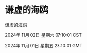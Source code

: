 # 谦虚的海鸥
[谦虚的海鸥](http://219.139.197.74:56308/qxdho/course/base/hotlink/index.php)

2024年 11月 02日 星期六 07:10:01 CST

2024年 11月 01日 星期五 23:10:01 GMT
